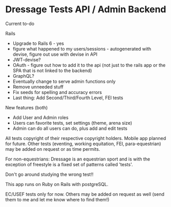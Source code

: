# Dressage Tests API / Admin Backend

Current to-do

Rails

- Upgrade to Rails 6 - yes
- figure what happened to my users/sessions - autogenerated with devise, figure out use with devise in API
- JWT-devise?
- OAuth - figure out how to add it to the api (not just to the rails app or the SPA that is not linked to the backend)
- GraphQL?
- Eventually change to serve admin functions only
- Remove unneeded stuff
- Fix seeds for spelling and accuracy errors
- Last thing: Add Second/Third/Fourth Level, FEI tests

New features (both)

- Add User and Admin roles
- Users can favorite tests, set settings (theme, arena size)
- Admin can do all users can do, plus add and edit tests

All tests copyright of their respective copyright holders.
Mobile app planned for future.
Other tests (eventing, working equitation, FEI, para-equestrian) may be added on request or as time permits.

For non-equestrians: Dressage is an equestrian sport and is with the exception of freestyle is a fixed set of patterns called 'tests'.

Don't go around studying the wrong test!!

This app runs on Ruby on Rails with postgreSQL.

EC/USEF tests only for now. Others may be added on request as well (send them to me and let me know where to find them!)
